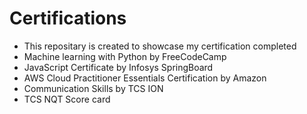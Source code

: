 # Certifications

- This repositary is created to showcase my certification completed
- Machine learning with Python by FreeCodeCamp
- JavaScript Certificate by Infosys SpringBoard
- AWS Cloud Practitioner Essentials Certification by Amazon
- Communication Skills by TCS ION
- TCS NQT Score card
